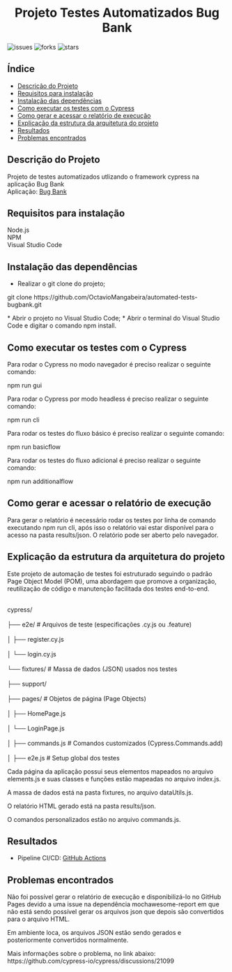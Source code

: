 <h1 align="center"> Projeto Testes Automatizados Bug Bank </h1>

![issues](https://img.shields.io/github/issues/OctavioMangabeira/buger-eats-cypress-discovery)
![forks](https://img.shields.io/github/forks/OctavioMangabeira/buger-eats-cypress-discovery)
![stars](https://img.shields.io/github/stars/OctavioMangabeira/buger-eats-cypress-discovery)

## Índice

* [Descrição do Projeto](#descrição-do-projeto)
* [Requisitos para instalação](#requisitos-para-instalação)
* [Instalação das dependências](#instalação-das-dependências)
* [Como executar os testes com o Cypress](#como-executar-os-testes-com-o-cypress)
* [Como gerar e acessar o relatório de execução](#como-gerar-e-acessar-o-relatório-de-execução)
* [Explicação da estrutura da arquitetura do projeto](#explicação-da-estrutura-da-arquitetura-do-projeto)
* [Resultados](#resultados)
* [Problemas encontrados](#problemas-encontrados)

<h2 dir="auto">Descrição do Projeto</h2> 

Projeto de testes automatizados utlizando o framework cypress na aplicação Bug Bank <br/>
Aplicação: <a href="https://github.com/jhonatasmatos/bugbank-ui" rel="nofollow">Bug Bank</a>

<h2 dir="auto">Requisitos para instalação</h2> 

Node.js <br />
NPM <br />
Visual Studio Code

<h2 dir="auto">Instalação das dependências</h2> 

* Realizar o git clone do projeto;
<p> git clone https://github.com/OctavioMangabeira/automated-tests-bugbank.git </p>
* Abrir o projeto no Visual Studio Code;
* Abrir o terminal do Visual Studio Code e digitar o comando npm install.

<h2 dir="auto">Como executar os testes com o Cypress</h2> 

Para rodar o Cypress no modo navegador é preciso realizar o seguinte comando:

npm run gui

Para rodar o Cypress por modo headless é preciso realizar o seguinte comando:

npm run cli

Para rodar os testes do fluxo básico é preciso realizar o seguinte comando:

npm run basicflow

Para rodar os testes do fluxo adicional é preciso realizar o seguinte comando:

npm run additionalflow

<h2 dir="auto">Como gerar e acessar o relatório de execução</h2> 

Para gerar o relatório é necessário rodar os testes por linha de comando executando npm run cli, após isso o relatório vai estar disponível para o acesso na pasta results/json.
O relatório pode ser aberto pelo navegador.

<h2 dir="auto">Explicação da estrutura da arquitetura do projeto</h2>

Este projeto de automação de testes foi estruturado seguindo o padrão Page Object Model (POM), uma abordagem que promove a organização, reutilização de código e manutenção facilitada dos testes end-to-end.

<br> cypress/ </br>
<br>├── e2e/                   # Arquivos de teste (especificações .cy.js ou .feature)</br>
<br>│   ├── register.cy.js </br>
<br>│   └── login.cy.js  </br>
<br>└── fixtures/              # Massa de dados (JSON) usados nos testes </br>
<br>├── support/ </br>
<br>├── pages/                 # Objetos de página (Page Objects) </br>
<br>│   ├── HomePage.js </br>
<br>│   └── LoginPage.js  </br>
<br>│   ├── commands.js        # Comandos customizados (Cypress.Commands.add) </br>
<br>│   ├── e2e.js             # Setup global dos testes </br>

Cada página da aplicação possui seus elementos mapeados no arquivo elements.js e suas classes e funções estão mapeadas no arquivo index.js.
<p> A massa de dados está na pasta fixtures, no arquivo dataUtils.js. </p>
<p>O relatório HTML gerado está na pasta results/json.</p>
<p>O comandos personalizados estão no arquivo commands.js.</p>

<h2 dir="auto">Resultados</h2>

* Pipeline CI/CD: <a href="https://github.com/OctavioMangabeira/automated-tests-bugbank/actions">GitHub Actions</a><br />

<h2 dir="auto">Problemas encontrados</h2>

<p> Não foi possível gerar o relatório de execução e disponibilizá-lo no GitHub Pages devido a uma issue na dependência mochawesome-report em que não está sendo possível gerar os arquivos json que depois são convertidos para o arquivo HTML. </p>
<p> Em ambiente loca, os arquivos JSON estão sendo gerados e posteriormente convertidos normalmente. </p>
<p> Mais informações sobre o problema, no link abaixo: https://github.com/cypress-io/cypress/discussions/21099 </p>

